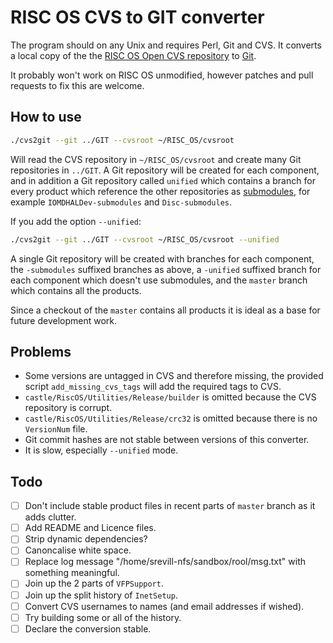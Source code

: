  # RISC OS CVS to GIT converter

 The program should on any Unix and requires Perl, Git and CVS. It converts a local copy of the the [RISC OS Open CVS repository](https://www.riscosopen.org/content/downloads/risc-os-tarballs) to [Git](https://git-scm.com/).

 It probably won't work on RISC OS unmodified, however patches and pull requests to fix this are welcome.

 ## How to use

 ```bash
 ./cvs2git --git ../GIT --cvsroot ~/RISC_OS/cvsroot
 ```

 Will read the CVS repository in `~/RISC_OS/cvsroot` and create many Git repositories in `../GIT`. A Git repository will be created for each component, and in addition a Git repository called `unified` which contains a branch for every product which reference the other repositories as [submodules](https://git-scm.com/book/en/v2/Git-Tools-Submodules), for example `IOMDHALDev-submodules`  and `Disc-submodules`.

 If you add the option `--unified`:

 ```bash
 ./cvs2git --git ../GIT --cvsroot ~/RISC_OS/cvsroot --unified
 ```

 A single Git repository will be created with branches for each component, the `-submodules` suffixed branches as above, a `-unified` suffixed branch for each component which doesn't use submodules, and the `master` branch which contains all the products.

 Since a checkout of the `master` contains all products it is ideal as a base for future development work.

 ## Problems

 * Some versions are untagged in CVS and therefore missing, the provided script `add_missing_cvs_tags` will add the required tags to CVS.
 * `castle/RiscOS/Utilities/Release/builder` is omitted because the CVS repository is corrupt.
 * `castle/RiscOS/Utilities/Release/crc32` is omitted because there is no `VersionNum` file.
 * Git commit hashes are not stable between versions of this converter.
 * It is slow, especially `--unified` mode.

 ## Todo

 - [ ] Don't include stable product files in recent parts of `master` branch as it adds clutter.
 - [ ] Add README and Licence files.
 - [ ] Strip dynamic dependencies?
 - [ ] Canoncalise white space.
 - [ ] Replace log message "/home/srevill-nfs/sandbox/rool/msg.txt" with something meaningful.
 - [ ] Join up the 2 parts of `VFPSupport`.
 - [ ] Join up the split history of `InetSetup`.
 - [ ] Convert CVS usernames to names (and email addresses if wished).
 - [ ] Try building some or all of the history.
 - [ ] Declare the conversion stable.
